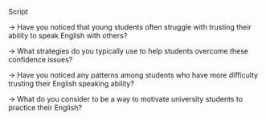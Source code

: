 Script

-> Have you noticed that young students often struggle with trusting their ability to speak English with others?

-> What strategies do you typically use to help students overcome these confidence issues?

-> Have you noticed any patterns among students who have more difficulty trusting their English speaking ability?

-> What do you consider to be a way to motivate university students to practice their English?